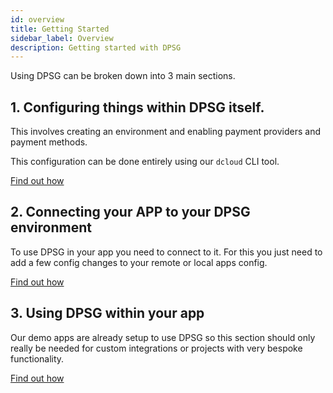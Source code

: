 ```yaml
---
id: overview
title: Getting Started
sidebar_label: Overview
description: Getting started with DPSG
---
```


Using DPSG can be broken down into 3 main sections.

## 1. Configuring things within DPSG itself. 

This involves creating an environment and enabling payment providers and payment methods.

This configuration can be done entirely using our `dcloud` CLI tool.

[Find out how](config)

## 2. Connecting your APP to your DPSG environment

To use DPSG in your app you need to connect to it. For this you just need to add a few config changes to your remote or local apps config.

[Find out how](connect)

## 3. Using DPSG within your app

Our demo apps are already setup to use DPSG so this section should only really be needed for custom integrations or projects with very bespoke functionality.

[Find out how](usage)
